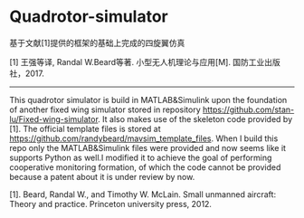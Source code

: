 # Quadrotor-simulator

基于文献[1]提供的框架的基础上完成的四旋翼仿真

[1] 王强等译, Randal W.Beard等著. 小型无人机理论与应用[M]. 国防工业出版社，2017.
****
This quadrotor simulator is build in MATLAB&Simulink upon the foundation of another fixed wing simulator stored in repository https://github.com/stan-lu/Fixed-wing-simulator. It also makes use of the skeleton code provided by [1]. The official template files is stored at https://github.com/randybeard/mavsim_template_files. When I build this repo only the MATLAB&Simulink files were provided and now seems like it supports Python as well.I modified it to achieve the goal of performing cooperative monitoring formation, of which the code cannot be provided because a patent about it is under review by now.

[1]. Beard, Randal W., and Timothy W. McLain. Small unmanned aircraft: Theory and practice. Princeton university press, 2012.
